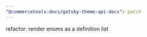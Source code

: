 ```yaml
---
"@commercetools-docs/gatsby-theme-api-docs": patch
---
```


refactor: render enums as a definition list
